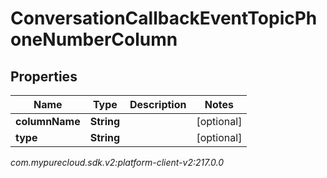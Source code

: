 # ConversationCallbackEventTopicPhoneNumberColumn


## Properties

| Name | Type | Description | Notes |
| ------------ | ------------- | ------------- | ------------- |
| **columnName** | **String** |  |  [optional] |
| **type** | **String** |  |  [optional] |




_com.mypurecloud.sdk.v2:platform-client-v2:217.0.0_
